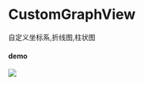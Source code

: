 # CustomGraphView
自定义坐标系,折线图,柱状图

#### demo
![](https://github.com/Saborka/CustomGraphView/raw/master/CustomGraphView/demo/demo.gif) 
